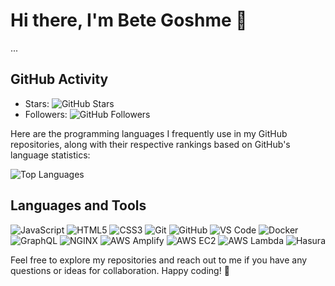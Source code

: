 # Hi there, I'm Bete Goshme 👋


...

## GitHub Activity

- Stars: ![GitHub Stars](https://img.shields.io/github/stars/bete7512?style=social)
- Followers: ![GitHub Followers](https://img.shields.io/github/followers/bete7512?style=social)



Here are the programming languages I frequently use in my GitHub repositories, along with their respective rankings based on GitHub's language statistics:

![Top Languages](https://github-readme-stats.vercel.app/api/top-langs/?username=bete7512&layout=compact)

## Languages and Tools

<div style="display: inline-block">
  <img src="https://img.shields.io/badge/-JavaScript-F7DF1E?logo=javascript&logoColor=black&style=flat-square" alt="JavaScript">
  <img src="https://img.shields.io/badge/-HTML5-E34F26?logo=html5&logoColor=white&style=flat-square" alt="HTML5">
  <img src="https://img.shields.io/badge/-CSS3-1572B6?logo=css3&logoColor=white&style=flat-square" alt="CSS3">
  <img src="https://img.shields.io/badge/-Git-F05032?logo=git&logoColor=white&style=flat-square" alt="Git">
  <img src="https://img.shields.io/badge/-GitHub-181717?logo=github&logoColor=white&style=flat-square" alt="GitHub">
  <img src="https://img.shields.io/badge/-VS_Code-007ACC?logo=visual-studio-code&logoColor=white&style=flat-square" alt="VS Code">
  <img src="https://img.shields.io/badge/-Docker-2496ED?logo=docker&logoColor=white&style=flat-square" alt="Docker">
  <img src="https://img.shields.io/badge/-GraphQL-E10098?logo=graphql&logoColor=white&style=flat-square" alt="GraphQL">
  <img src="https://img.shields.io/badge/-NGINX-009639?logo=nginx&logoColor=white&style=flat-square" alt="NGINX">
  <img src="https://img.shields.io/badge/-AWS_Amplify-FF9900?logo=amazon-aws&logoColor=white&style=flat-square" alt="AWS Amplify">
  <img src="https://img.shields.io/badge/-AWS_EC2-232F3E?logo=amazon-aws&logoColor=white&style=flat-square" alt="AWS EC2">
  <img src="https://img.shields.io/badge/-AWS_Lambda-FF9900?logo=amazon-aws&logoColor=white&style=flat-square" alt="AWS Lambda">
  <img src="https://img.shields.io/badge/-Hasura-FF00FF?logo=hasura&logoColor=white&style=flat-square" alt="Hasura">
</div>

Feel free to explore my repositories and reach out to me if you have any questions or ideas for collaboration. Happy coding! 🚀

